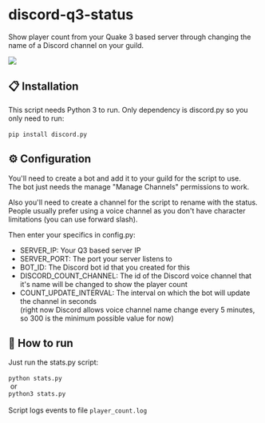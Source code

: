 # discord-q3-status
Show player count from your Quake 3 based server through changing the name of a Discord channel on your guild.

<img src="https://img.shields.io/github/license/verdienste/discord-q3-status">

## 📋 Installation
This script needs Python 3 to run.
Only dependency is discord.py so you only need to run:<br>
<br>
```pip install discord.py```

## ⚙ Configuration
You'll need to create a bot and add it to your guild for the script to use.<br>
The bot just needs the manage "Manage Channels" permissions to work.

Also you'll need to create a channel for the script to rename with the status.<br>
People usually prefer using a voice channel as you don't have character limitations (you can use forward slash).

Then enter your specifics in config.py:
- SERVER_IP: Your Q3 based server IP
- SERVER_PORT: The port your server listens to
- BOT_ID: The Discord bot id that you created for this
- DISCORD_COUNT_CHANNEL: The id of the Discord voice channel that it's name will be changed to show the player count
- COUNT_UPDATE_INTERVAL: The interval on which the bot will update the channel in seconds<br>
(right now Discord allows voice channel name change every 5 minutes, so 300 is the minimum possible value for now)

## 🚀 How to run
Just run the stats.py script: <br><br>
```python stats.py``` <br>&nbsp;or<br> ```python3 stats.py```<br><br>
Script logs events to file ```player_count.log```


